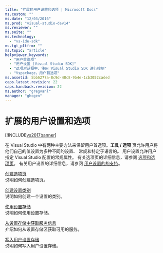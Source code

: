 ```yaml
---
title: "扩展的用户设置和选项 | Microsoft Docs"
ms.custom: ""
ms.date: "12/03/2016"
ms.prod: "visual-studio-dev14"
ms.reviewer: ""
ms.suite: ""
ms.technology: 
  - "vs-ide-sdk"
ms.tgt_pltfrm: ""
ms.topic: "article"
helpviewer_keywords: 
  - "用户首选项"
  - "用户设置 [Visual Studio SDK]"
  - "选项对话框中，使用 Visual Studio SDK 进行控制"
  - "Vspackage，用户首选项"
ms.assetid: 5bb6277a-8c9d-48c8-9b4e-1cb3052caded
caps.latest.revision: 22
caps.handback.revision: 22
ms.author: "gregvanl"
manager: "ghogen"
---
```

# 扩展的用户设置和选项
[!INCLUDE[vs2017banner](../code-quality/includes/vs2017banner.md)]

在 Visual Studio 中有两种主要方法来保留用户首选项。**工具 \/ 选项** 页允许用户将他们自己的值设置为多种不同的设置、 常规和特定于语言的。 用户设置允许用户指定 Visual Studio 配置的常规属性。 有关选项页的详细信息，请参阅 [选项和选项页](../extensibility/internals/options-and-options-pages.md)。 有关用户设置的详细信息，请参阅 [用户设置的的支持](../extensibility/internals/support-for-user-settings.md)。  
  
 [创建选项页](../extensibility/creating-an-options-page.md)  
 说明如何创建选项页。  
  
 [创建设置类别](../extensibility/creating-a-settings-category.md)  
 说明如何创建一个设置的类别。  
  
 [使用设置存储](../extensibility/using-the-settings-store.md)  
 说明如何使用设置存储。  
  
 [从设置存储中获取服务信息](../extensibility/getting-service-information-from-the-settings-store.md)  
 介绍如何从设置存储区获取可用的服务。  
  
 [写入用户设置存储](../extensibility/writing-to-the-user-settings-store.md)  
 说明如何写入用户设置存储。